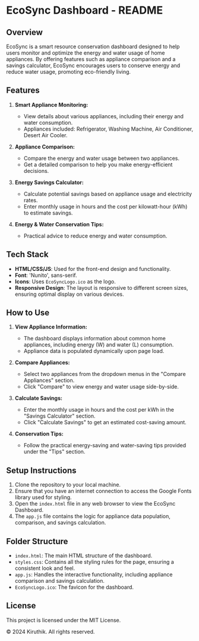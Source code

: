 # EcoSync Dashboard - README

## Overview
EcoSync is a smart resource conservation dashboard designed to help users monitor and optimize the energy and water usage of home appliances. By offering features such as appliance comparison and a savings calculator, EcoSync encourages users to conserve energy and reduce water usage, promoting eco-friendly living.

## Features
1. **Smart Appliance Monitoring:**
   - View details about various appliances, including their energy and water consumption.
   - Appliances included: Refrigerator, Washing Machine, Air Conditioner, Desert Air Cooler.

2. **Appliance Comparison:**
   - Compare the energy and water usage between two appliances.
   - Get a detailed comparison to help you make energy-efficient decisions.

3. **Energy Savings Calculator:**
   - Calculate potential savings based on appliance usage and electricity rates.
   - Enter monthly usage in hours and the cost per kilowatt-hour (kWh) to estimate savings.

4. **Energy & Water Conservation Tips:**
   - Practical advice to reduce energy and water consumption.

## Tech Stack
- **HTML/CSS/JS**: Used for the front-end design and functionality.
- **Font**: 'Nunito', sans-serif.
- **Icons**: Uses `EcoSyncLogo.ico` as the logo.
- **Responsive Design**: The layout is responsive to different screen sizes, ensuring optimal display on various devices.

## How to Use
1. **View Appliance Information:**
   - The dashboard displays information about common home appliances, including energy (W) and water (L) consumption.
   - Appliance data is populated dynamically upon page load.

2. **Compare Appliances:**
   - Select two appliances from the dropdown menus in the "Compare Appliances" section.
   - Click "Compare" to view energy and water usage side-by-side.

3. **Calculate Savings:**
   - Enter the monthly usage in hours and the cost per kWh in the "Savings Calculator" section.
   - Click "Calculate Savings" to get an estimated cost-saving amount.

4. **Conservation Tips:**
   - Follow the practical energy-saving and water-saving tips provided under the "Tips" section.

## Setup Instructions
1. Clone the repository to your local machine.
2. Ensure that you have an internet connection to access the Google Fonts library used for styling.
3. Open the `index.html` file in any web browser to view the EcoSync Dashboard.
4. The `app.js` file contains the logic for appliance data population, comparison, and savings calculation.

## Folder Structure
- `index.html`: The main HTML structure of the dashboard.
- `styles.css`: Contains all the styling rules for the page, ensuring a consistent look and feel.
- `app.js`: Handles the interactive functionality, including appliance comparison and savings calculation.
- `EcoSyncLogo.ico`: The favicon for the dashboard.

## License
This project is licensed under the MIT License. 

© 2024 Kiruthik. All rights reserved.

